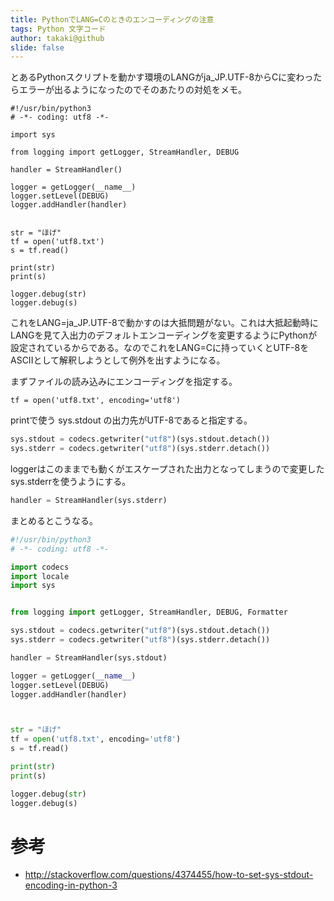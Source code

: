 ```yaml
---
title: PythonでLANG=Cのときのエンコーディングの注意
tags: Python 文字コード
author: takaki@github
slide: false
---
```

とあるPythonスクリプトを動かす環境のLANGがja_JP.UTF-8からCに変わったらエラーが出るようになったのでそのあたりの対処をメモ。

```py3
#!/usr/bin/python3
# -*- coding: utf8 -*-

import sys

from logging import getLogger, StreamHandler, DEBUG

handler = StreamHandler()

logger = getLogger(__name__)
logger.setLevel(DEBUG)
logger.addHandler(handler)


str = "ほげ"
tf = open('utf8.txt')
s = tf.read()

print(str)
print(s)

logger.debug(str)
logger.debug(s)
```
これをLANG=ja_JP.UTF-8で動かすのは大抵問題がない。これは大抵起動時にLANGを見て入出力のデフォルトエンコーディングを変更するようにPythonが設定されているからである。なのでこれをLANG=Cに持っていくとUTF-8をASCIIとして解釈しようとして例外を出すようになる。

まずファイルの読み込みにエンコーディングを指定する。

```py3
tf = open('utf8.txt', encoding='utf8')
```

printで使う sys.stdout の出力先がUTF-8であると指定する。

```py
sys.stdout = codecs.getwriter("utf8")(sys.stdout.detach())
sys.stderr = codecs.getwriter("utf8")(sys.stderr.detach())
```

loggerはこのままでも動くがエスケープされた出力となってしまうので変更したsys.stderrを使うようにする。

```py
handler = StreamHandler(sys.stderr)
```

まとめるとこうなる。

```py
#!/usr/bin/python3
# -*- coding: utf8 -*-

import codecs
import locale
import sys


from logging import getLogger, StreamHandler, DEBUG, Formatter

sys.stdout = codecs.getwriter("utf8")(sys.stdout.detach())
sys.stderr = codecs.getwriter("utf8")(sys.stderr.detach())

handler = StreamHandler(sys.stdout)

logger = getLogger(__name__)
logger.setLevel(DEBUG)
logger.addHandler(handler)



str = "ほげ"
tf = open('utf8.txt', encoding='utf8')
s = tf.read()

print(str)
print(s)

logger.debug(str)
logger.debug(s)
```
# 参考
* http://stackoverflow.com/questions/4374455/how-to-set-sys-stdout-encoding-in-python-3

